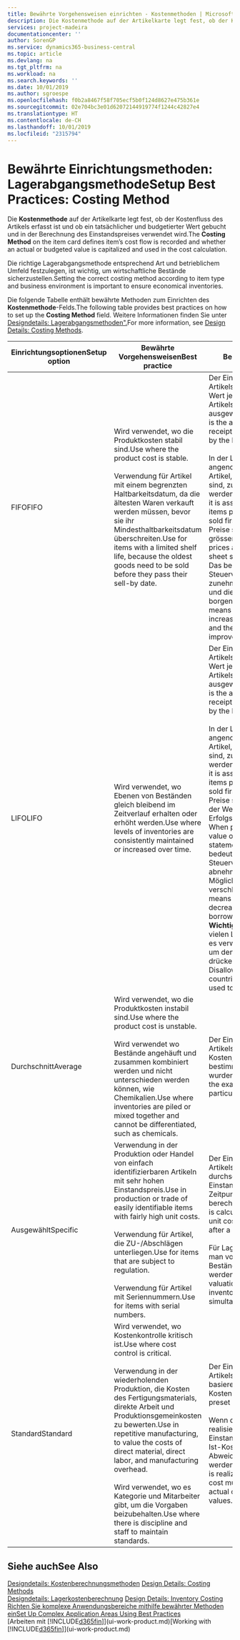 ```yaml
---
title: Bewährte Vorgehensweisen einrichten - Kostenmethoden | Microsoft Docs
description: Die Kostenmethode auf der Artikelkarte legt fest, ob der Kostenfluss des Artikels erfasst ist und ob ein tatsächlicher und budgetierter Wert gebucht und in der Berechnung des Einstandspreises verwendet wird.
services: project-madeira
documentationcenter: ''
author: SorenGP
ms.service: dynamics365-business-central
ms.topic: article
ms.devlang: na
ms.tgt_pltfrm: na
ms.workload: na
ms.search.keywords: ''
ms.date: 10/01/2019
ms.author: sgroespe
ms.openlocfilehash: f0b2a8467f58f705ecf5b0f124d8627e475b361e
ms.sourcegitcommit: 02e704bc3e01d62072144919774f1244c42827e4
ms.translationtype: HT
ms.contentlocale: de-CH
ms.lasthandoff: 10/01/2019
ms.locfileid: "2315794"
---
```

# <a name="setup-best-practices-costing-method"></a><span data-ttu-id="36982-103">Bewährte Einrichtungsmethoden: Lagerabgangsmethode</span><span class="sxs-lookup"><span data-stu-id="36982-103">Setup Best Practices: Costing Method</span></span>
<span data-ttu-id="36982-104">Die **Kostenmethode** auf der Artikelkarte legt fest, ob der Kostenfluss des Artikels erfasst ist und ob ein tatsächlicher und budgetierter Wert gebucht und in der Berechnung des Einstandspreises verwendet wird.</span><span class="sxs-lookup"><span data-stu-id="36982-104">The **Costing Method** on the item card defines item’s cost flow is recorded and whether an actual or budgeted value is capitalized and used in the cost calculation.</span></span>  

 <span data-ttu-id="36982-105">Die richtige Lagerabgangsmethode entsprechend Art und betrieblichem Umfeld festzulegen, ist wichtig, um wirtschaftliche Bestände sicherzustellen.</span><span class="sxs-lookup"><span data-stu-id="36982-105">Setting the correct costing method according to item type and business environment is important to ensure economical inventories.</span></span>  

 <span data-ttu-id="36982-106">Die folgende Tabelle enthält bewährte Methoden zum Einrichten des **Kostenmethode**-Felds.</span><span class="sxs-lookup"><span data-stu-id="36982-106">The following table provides best practices on how to set up the **Costing Method** field.</span></span> <span data-ttu-id="36982-107">Weitere Informationen finden Sie unter [Designdetails: Lagerabgangsmethoden".](design-details-costing-methods.md)</span><span class="sxs-lookup"><span data-stu-id="36982-107">For more information, see [Design Details: Costing Methods](design-details-costing-methods.md).</span></span>  

|<span data-ttu-id="36982-108">Einrichtungsoptionen</span><span class="sxs-lookup"><span data-stu-id="36982-108">Setup option</span></span>|<span data-ttu-id="36982-109">Bewährte Vorgehensweisen</span><span class="sxs-lookup"><span data-stu-id="36982-109">Best practice</span></span>|<span data-ttu-id="36982-110">Bemerkung</span><span class="sxs-lookup"><span data-stu-id="36982-110">Comment</span></span>|  
|------------------|-------------------|-------------|  
|<span data-ttu-id="36982-111">FIFO</span><span class="sxs-lookup"><span data-stu-id="36982-111">FIFO</span></span>|<span data-ttu-id="36982-112">Wird verwendet, wo die Produktkosten stabil sind.</span><span class="sxs-lookup"><span data-stu-id="36982-112">Use where the product cost is stable.</span></span><br /><br /> <span data-ttu-id="36982-113">Verwendung für Artikel mit einem begrenzten Haltbarkeitsdatum, da die ältesten Waren verkauft werden müssen, bevor sie ihr Mindesthaltbarkeitsdatum überschreiten.</span><span class="sxs-lookup"><span data-stu-id="36982-113">Use for items with a limited shelf life, because the oldest goods need to be sold before they pass their sell-by date.</span></span>|<span data-ttu-id="36982-114">Der Einstandspreis eines Artikels ist der tatsächliche Wert jedes Eingangs des Artikels, nach der FIFO-Regel ausgewählt.</span><span class="sxs-lookup"><span data-stu-id="36982-114">An item’s unit cost is the actual value of any receipt of the item, selected by the FIFO rule.</span></span><br /><br /> <span data-ttu-id="36982-115">In der Lagerbewertung wird angenommen, dass die ersten Artikel, die im Lager platziert sind, zuerst verkauft werden.</span><span class="sxs-lookup"><span data-stu-id="36982-115">In inventory valuation, it is assumed that the first items placed in inventory are sold first.</span></span> <span data-ttu-id="36982-116">**Hinweis:**  Wenn Preise steigen, zeigt die Bilanz grösseren Wert.</span><span class="sxs-lookup"><span data-stu-id="36982-116">**Note:**  When prices are rising, the balance sheet shows greater value.</span></span> <span data-ttu-id="36982-117">Das bedeutet, dass Steuerverbindlichkeiten zunehmen, aber die Bonität und die Möglichkeit, Kasse zu borgen verbessert sich.</span><span class="sxs-lookup"><span data-stu-id="36982-117">This means that tax liabilities increase, but credit scores and the ability to borrow cash improve.</span></span>|  
|<span data-ttu-id="36982-118">LIFO</span><span class="sxs-lookup"><span data-stu-id="36982-118">LIFO</span></span>|<span data-ttu-id="36982-119">Wird verwendet, wo Ebenen von Beständen gleich bleibend im Zeitverlauf erhalten oder erhöht werden.</span><span class="sxs-lookup"><span data-stu-id="36982-119">Use where levels of inventories are consistently maintained or increased over time.</span></span>|<span data-ttu-id="36982-120">Der Einstandspreis eines Artikels ist der tatsächliche Wert jedes Eingangs des Artikels, nach der LIFO-Regel ausgewählt.</span><span class="sxs-lookup"><span data-stu-id="36982-120">An item’s unit cost is the actual value of any receipt of the item, selected by the LIFO rule.</span></span><br /><br /> <span data-ttu-id="36982-121">In der Lagerbewertung wird angenommen, dass die letzten Artikel, die im Lager platziert sind, zuerst verkauft werden.</span><span class="sxs-lookup"><span data-stu-id="36982-121">In inventory valuation, it is assumed that the last items placed in inventory are sold first.</span></span> <span data-ttu-id="36982-122">**Hinweis:** Wenn Preise steigen, reduziert sich der Wert in den Erfolgsrechnungskonten.</span><span class="sxs-lookup"><span data-stu-id="36982-122">**Note:**  When prices are rising, the value on the income statement decreases.</span></span> <span data-ttu-id="36982-123">Das bedeutet, dass Steuerverbindlichkeiten abnehmen, aber die Möglichkeit, Kasse zu borgen verschlechtert sich.</span><span class="sxs-lookup"><span data-stu-id="36982-123">This means that tax liabilities decrease, but the ability to borrow cash deteriorates.</span></span> <span data-ttu-id="36982-124">**Wichtig:** Nicht zugelassen in vielen Ländern/Regionen, da es verwendet werden kann, um den Deckungsbeitrag zu drücken.</span><span class="sxs-lookup"><span data-stu-id="36982-124">**Important:**  Disallowed in many countries/regions, as it can be used to depress profit.</span></span>|  
|<span data-ttu-id="36982-125">Durchschnitt</span><span class="sxs-lookup"><span data-stu-id="36982-125">Average</span></span>|<span data-ttu-id="36982-126">Wird verwendet, wo die Produktkosten instabil sind.</span><span class="sxs-lookup"><span data-stu-id="36982-126">Use where the product cost is unstable.</span></span><br /><br /> <span data-ttu-id="36982-127">Wird verwendet wo Bestände angehäuft und zusammen kombiniert werden und nicht unterschieden werden können, wie Chemikalien.</span><span class="sxs-lookup"><span data-stu-id="36982-127">Use where inventories are piled or mixed together and cannot be differentiated, such as chemicals.</span></span>|<span data-ttu-id="36982-128">Der Einstandspreis eines Artikels sind die exakten Kosten, an denen die bestimmte Einheit empfangen wurden.</span><span class="sxs-lookup"><span data-stu-id="36982-128">An item’s unit cost is the exact cost at which the particular unit was received.</span></span>|  
|<span data-ttu-id="36982-129">Ausgewählt</span><span class="sxs-lookup"><span data-stu-id="36982-129">Specific</span></span>|<span data-ttu-id="36982-130">Verwendung in der Produktion oder Handel von einfach identifizierbaren Artikeln mit sehr hohen Einstandspreis.</span><span class="sxs-lookup"><span data-stu-id="36982-130">Use in production or trade of easily identifiable items with fairly high unit costs.</span></span><br /><br /> <span data-ttu-id="36982-131">Verwendung für Artikel, die ZU-/Abschlägen unterliegen.</span><span class="sxs-lookup"><span data-stu-id="36982-131">Use for items that are subject to regulation.</span></span><br /><br /> <span data-ttu-id="36982-132">Verwendung für Artikel mit Seriennummern.</span><span class="sxs-lookup"><span data-stu-id="36982-132">Use for items with serial numbers.</span></span>|<span data-ttu-id="36982-133">Der Einstandspreis eines Artikels wird, wie der durchschnittliche Einstandspreis, an jedem Zeitpunkt nach einem Kauf berechnet.</span><span class="sxs-lookup"><span data-stu-id="36982-133">An item’s unit cost is calculated as the average unit cost at each point in time after a purchase.</span></span><br /><br /> <span data-ttu-id="36982-134">Für Lagerbewertung setzt man voraus, dass alle Bestände gleichzeitig verkauft werden.</span><span class="sxs-lookup"><span data-stu-id="36982-134">For inventory valuation, it is assumes that all inventories are sold simultaneously.</span></span>|  
|<span data-ttu-id="36982-135">Standard</span><span class="sxs-lookup"><span data-stu-id="36982-135">Standard</span></span>|<span data-ttu-id="36982-136">Wird verwendet, wo Kostenkontrolle kritisch ist.</span><span class="sxs-lookup"><span data-stu-id="36982-136">Use where cost control is critical.</span></span><br /><br /> <span data-ttu-id="36982-137">Verwendung in der wiederholenden Produktion, die Kosten des Fertigungsmaterials, direkte Arbeit und Produktionsgemeinkosten zu bewerten.</span><span class="sxs-lookup"><span data-stu-id="36982-137">Use in repetitive manufacturing, to value the costs of direct material, direct labor, and manufacturing overhead.</span></span><br /><br /> <span data-ttu-id="36982-138">Wird verwendet, wo es Kategorie und Mitarbeiter gibt, um die Vorgaben beizubehalten.</span><span class="sxs-lookup"><span data-stu-id="36982-138">Use where there is discipline and staff to maintain standards.</span></span>|<span data-ttu-id="36982-139">Der Einstandspreis eines Artikels ist voreingestellt basierend auf vorkalkulierten Kosten.</span><span class="sxs-lookup"><span data-stu-id="36982-139">An item’s unit cost is preset based on estimated.</span></span><br /><br /> <span data-ttu-id="36982-140">Wenn die Ist-Kosten später realisiert werden, muss der Einstandspreis (fest) auf die Ist-Kosten durch Abweichungswerte reguliert werden.</span><span class="sxs-lookup"><span data-stu-id="36982-140">When the actual cost is realized later, the standard cost must be adjusted to the actual cost through variance values.</span></span>|  

## <a name="see-also"></a><span data-ttu-id="36982-141">Siehe auch</span><span class="sxs-lookup"><span data-stu-id="36982-141">See Also</span></span>  
 <span data-ttu-id="36982-142">[Designdetails: Kostenberechnungsmethoden](design-details-costing-methods.md) </span><span class="sxs-lookup"><span data-stu-id="36982-142">[Design Details: Costing Methods](design-details-costing-methods.md) </span></span>  
 <span data-ttu-id="36982-143">[Designdetails: Lagerkostenberechnung](design-details-inventory-costing.md) </span><span class="sxs-lookup"><span data-stu-id="36982-143">[Design Details: Inventory Costing](design-details-inventory-costing.md) </span></span>  
 [<span data-ttu-id="36982-144">Richten Sie komplexe Anwendungsbereiche mithilfe bewährter Methoden ein</span><span class="sxs-lookup"><span data-stu-id="36982-144">Set Up Complex Application Areas Using Best Practices</span></span>](set-up-complex-application-areas-using-best-practices.md)  
 <span data-ttu-id="36982-145">[Arbeiten mit [!INCLUDE[d365fin](includes/d365fin_md.md)]](ui-work-product.md)</span><span class="sxs-lookup"><span data-stu-id="36982-145">[Working with [!INCLUDE[d365fin](includes/d365fin_md.md)]](ui-work-product.md)</span></span>

